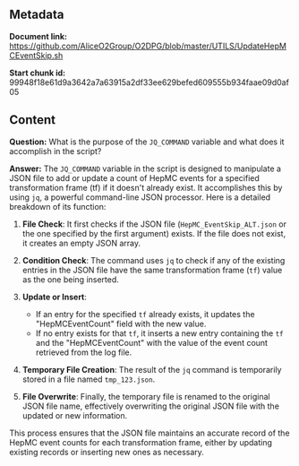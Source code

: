 ## Metadata

**Document link:** https://github.com/AliceO2Group/O2DPG/blob/master/UTILS/UpdateHepMCEventSkip.sh

**Start chunk id:** 99948f18e61d9a3642a7a63915a2df33ee629befed609555b934faae09d0af05

## Content

**Question:** What is the purpose of the `JQ_COMMAND` variable and what does it accomplish in the script?

**Answer:** The `JQ_COMMAND` variable in the script is designed to manipulate a JSON file to add or update a count of HepMC events for a specified transformation frame (tf) if it doesn't already exist. It accomplishes this by using `jq`, a powerful command-line JSON processor. Here is a detailed breakdown of its function:

1. **File Check**: It first checks if the JSON file (`HepMC_EventSkip_ALT.json` or the one specified by the first argument) exists. If the file does not exist, it creates an empty JSON array.

2. **Condition Check**: The command uses `jq` to check if any of the existing entries in the JSON file have the same transformation frame (`tf`) value as the one being inserted.

3. **Update or Insert**: 
   - If an entry for the specified `tf` already exists, it updates the "HepMCEventCount" field with the new value.
   - If no entry exists for that `tf`, it inserts a new entry containing the `tf` and the "HepMCEventCount" with the value of the event count retrieved from the log file.

4. **Temporary File Creation**: The result of the `jq` command is temporarily stored in a file named `tmp_123.json`.

5. **File Overwrite**: Finally, the temporary file is renamed to the original JSON file name, effectively overwriting the original JSON file with the updated or new information.

This process ensures that the JSON file maintains an accurate record of the HepMC event counts for each transformation frame, either by updating existing records or inserting new ones as necessary.